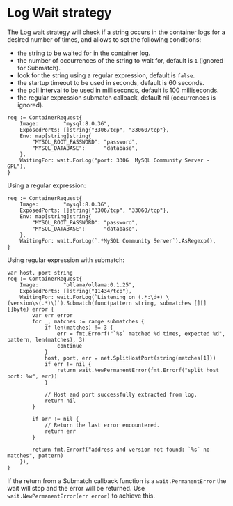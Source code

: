 # Log Wait strategy

The Log wait strategy will check if a string occurs in the container logs for a desired number of times, and allows to set the following conditions:

- the string to be waited for in the container log.
- the number of occurrences of the string to wait for, default is `1` (ignored for Submatch).
- look for the string using a regular expression, default is `false`.
- the startup timeout to be used in seconds, default is 60 seconds.
- the poll interval to be used in milliseconds, default is 100 milliseconds.
- the regular expression submatch callback, default nil (occurrences is ignored).

```golang
req := ContainerRequest{
    Image:        "mysql:8.0.36",
    ExposedPorts: []string{"3306/tcp", "33060/tcp"},
    Env: map[string]string{
        "MYSQL_ROOT_PASSWORD": "password",
        "MYSQL_DATABASE":      "database",
    },
    WaitingFor: wait.ForLog("port: 3306  MySQL Community Server - GPL"),
}
```

Using a regular expression:

```golang
req := ContainerRequest{
    Image:        "mysql:8.0.36",
    ExposedPorts: []string{"3306/tcp", "33060/tcp"},
    Env: map[string]string{
        "MYSQL_ROOT_PASSWORD": "password",
        "MYSQL_DATABASE":      "database",
    },
    WaitingFor: wait.ForLog(`.*MySQL Community Server`).AsRegexp(),
}
```

Using regular expression with submatch:

```golang
var host, port string
req := ContainerRequest{
    Image:        "ollama/ollama:0.1.25",
    ExposedPorts: []string{"11434/tcp"},
    WaitingFor: wait.ForLog(`Listening on (.*:\d+) \(version\s(.*)\)`).Submatch(func(pattern string, submatches [][][]byte) error {
        var err error
        for _, matches := range submatches {
            if len(matches) != 3 {
                err = fmt.Errorf("`%s` matched %d times, expected %d", pattern, len(matches), 3)
                continue
            }
            host, port, err = net.SplitHostPort(string(matches[1]))
            if err != nil {
                return wait.NewPermanentError(fmt.Errorf("split host port: %w", err))
            }

            // Host and port successfully extracted from log.
            return nil
        }

        if err != nil {
            // Return the last error encountered.
            return err
        }

        return fmt.Errorf("address and version not found: `%s` no matches", pattern)
    }),
}
```

If the return from a Submatch callback function is a `wait.PermanentError` the
wait will stop and the error will be returned. Use `wait.NewPermanentError(err error)`
to achieve this.
